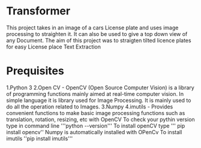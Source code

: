 # Transformer
This project takes in an image of a cars License plate and uses image processing to straighten it. It can also be used to give a top down view of any Document.
The aim of this project was to straigten tilted licence plates for easy License place Text Extraction


# Prequisites
1.Python 3
2.Open CV - OpenCV (Open Source Computer Vision) is a library of programming functions mainly aimed at real-time computer vision. In simple language it is library used for Image Processing. It is mainly used to do all the operation related to Images.
3.Numpy
4.imutils -  Provides convenient functions to make basic image processing functions such as translation, rotation, resizing, etc with OpenCV
To check your pythin version  type in command line
 '''python --version'''
 To install openCV type
 ''' pip install opencv''
 Numpy is automatically installed with OPenCv
  To install imutils
  ''pip install imutils'''
